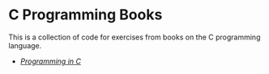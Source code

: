 # C Programming Books

This is a collection of code for exercises from books on the C programming language.

* [_Programming in C_](programming-in-c)
